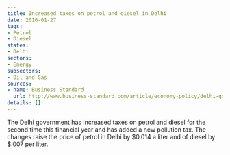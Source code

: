 ```yaml
---
title: Increased taxes on petrol and diesel in Delhi
date: 2016-01-27
tags:
- Petrol
- Diesel
states:
- Delhi
sectors:
- Energy
subsectors:
- Oil and Gas
sources:
- name: Business Standard
  url: http://www.business-standard.com/article/economy-policy/delhi-govt-increases-vat-on-diesel-petrol-116011901449_1.html
details: []
---
```


The Delhi government has increased taxes on petrol and diesel for the second time this financial year and has added a new pollution tax. The changes raise the price of petrol in Delhi by $0.014 a liter and of diesel by $.007 per liter.
